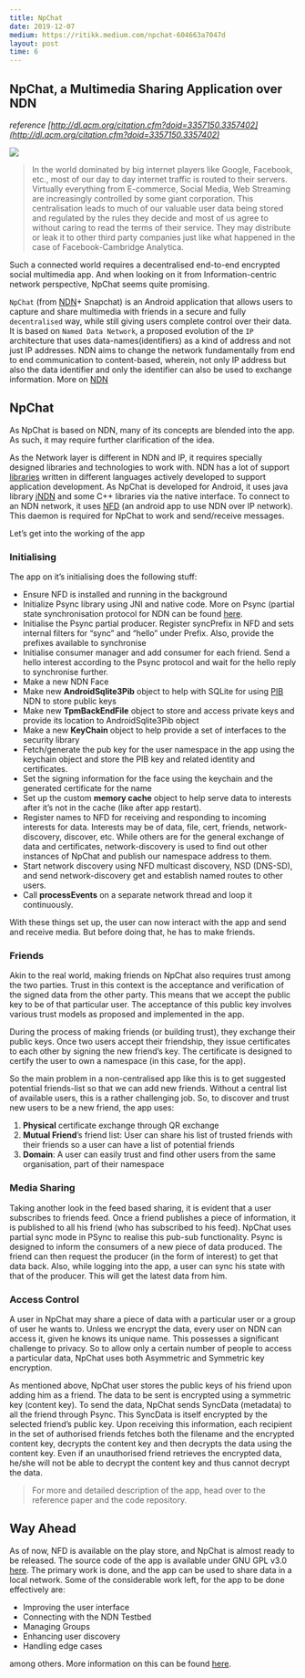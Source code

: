 ```yaml
---
title: NpChat
date: 2019-12-07
medium: https://ritikk.medium.com/npchat-604663a7047d
layout: post
time: 6
---
```


## NpChat, a Multimedia Sharing Application over NDN

_reference [http://dl.acm.org/citation.cfm?doid=3357150.3357402](http://dl.acm.org/citation.cfm?doid=3357150.3357402)_

![](https://cdn-images-1.medium.com/max/600/1*3eqaaYNrVBHPO3XG-uW1HQ.png)

> In the world dominated by big internet players like Google, Facebook, etc., most of our day to day internet traffic is routed to their servers. Virtually everything from E-commerce, Social Media, Web Streaming are increasingly controlled by some giant corporation. This centralisation leads to much of our valuable user data being stored and regulated by the rules they decide and most of us agree to without caring to read the terms of their service. They may distribute or leak it to other third party companies just like what happened in the case of Facebook-Cambridge Analytica.

Such a connected world requires a decentralised end-to-end encrypted social multimedia app. And when looking on it from Information-centric network perspective, NpChat seems quite promising.

`NpChat` (from [NDN](https://en.wikipedia.org/wiki/Named_data_networking)\+ Snapchat) is an Android application that allows users to capture and share multimedia with friends in a secure and fully `decentralised` way, while still giving users complete control over their data. It is based on `Named Data Network`, a proposed evolution of the `IP` architecture that uses data-names(identifiers) as a kind of address and not just IP addresses. NDN aims to change the network fundamentally from end to end communication to content-based, wherein, not only IP address but also the data identifier and only the identifier can also be used to exchange information. More on [NDN](https://named-data.net/project/archoverview/)
<!--break-->
## NpChat
As NpChat is based on NDN, many of its concepts are blended into the app. As such, it may require further clarification of the idea.

As the Network layer is different in NDN and IP, it requires specially designed libraries and technologies to work with. NDN has a lot of support [libraries](https://github.com/named-data) written in different languages actively developed to support application development. As NpChat is developed for Android, it uses java library [jNDN](https://github.com/named-data/jndn) and some C++ libraries via the native interface. To connect to an NDN network, it uses [NFD](https://play.google.com/store/apps/details?id=net.named_data.nfd) (an android app to use NDN over IP network). This daemon is required for NpChat to work and send/receive messages.

Let’s get into the working of the app

### Initialising
The app on it’s initialising does the following stuff:

- Ensure NFD is installed and running in the background
- Initialize Psync library using JNI and native code. More on Psync (partial state synchronisation protocol for NDN can be found [here](https://named-data.net/wp-content/uploads/2017/05/scalable_name-based_data_synchronization.pdf).
- Initialise the Psync partial producer. Register syncPrefix in NFD and sets internal filters for “sync” and “hello” under Prefix. Also, provide the prefixes available to synchronise
- Initialise consumer manager and add consumer for each friend. Send a hello interest according to the Psync protocol and wait for the hello reply to synchronise further.
- Make a new NDN Face
- Make new **AndroidSqlite3Pib** object to help with SQLite for using [PIB](https://named-data.net/doc/ndn-ccl-api/security/pib.html) NDN to store public keys
- Make new **TpmBackEndFile** object to store and access private keys and provide its location to AndroidSqlite3Pib object
- Make a new **KeyChain** object to help provide a set of interfaces to the security library
- Fetch/generate the pub key for the user namespace in the app using the keychain object and store the PIB key and related identity and certificates.
- Set the signing information for the face using the keychain and the generated certificate for the name
- Set up the custom **memory cache** object to help serve data to interests after it’s not in the cache (like after app restart).
- Register names to NFD for receiving and responding to incoming interests for data. Interests may be of data, file, cert, friends, network-discovery, discover, etc. While others are for the general exchange of data and certificates, network-discovery is used to find out other instances of NpChat and publish our namespace address to them.
- Start network discovery using NFD multicast discovery, NSD (DNS-SD), and send network-discovery get and establish named routes to other users.
- Call **processEvents** on a separate network thread and loop it continuously.

With these things set up, the user can now interact with the app and send and receive media. But before doing that, he has to make friends.

### Friends
Akin to the real world, making friends on NpChat also requires trust among the two parties. Trust in this context is the acceptance and verification of the signed data from the other party. This means that we accept the public key to be of that particular user. The acceptance of this public key involves various trust models as proposed and implemented in the app.

During the process of making friends (or building trust), they exchange their public keys. Once two users accept their friendship, they issue certificates to each other by signing the new friend’s key. The certificate is designed to certify the user to own a namespace (in this case, for the app).

So the main problem in a non-centralised app like this is to get suggested potential friends-list so that we can add new friends. Without a central list of available users, this is a rather challenging job. So, to discover and trust new users to be a new friend, the app uses:

1. **Physical** certificate exchange through QR exchange
2. **Mutual Friend**’s friend list: User can share his list of trusted friends with their friends so a user can have a list of potential friends
3. **Domain**: A user can easily trust and find other users from the same organisation, part of their namespace

### Media Sharing
Taking another look in the feed based sharing, it is evident that a user subscribes to friends feed. Once a friend publishes a piece of information, it is published to all his friend (who has subscribed to his feed). NpChat uses partial sync mode in PSync to realise this pub-sub functionality. Psync is designed to inform the consumers of a new piece of data produced. The friend can then request the producer (in the form of interest) to get that data back. Also, while logging into the app, a user can sync his state with that of the producer. This will get the latest data from him.

### Access Control
A user in NpChat may share a piece of data with a particular user or a group of user he wants to. Unless we encrypt the data, every user on NDN can access it, given he knows its unique name. This possesses a significant challenge to privacy. So to allow only a certain number of people to access a particular data, NpChat uses both Asymmetric and Symmetric key encryption.

As mentioned above, NpChat user stores the public keys of his friend upon adding him as a friend. The data to be sent is encrypted using a symmetric key (content key). To send the data, NpChat sends SyncData (metadata) to all the friend through Psync. This SyncData is itself encrypted by the selected friend’s public key. Upon receiving this information, each recipient in the set of authorised friends fetches both the filename and the encrypted content key, decrypts the content key and then decrypts the data using the content key. Even if an unauthorised friend retrieves the encrypted data, he/she will not be able to decrypt the content key and thus cannot decrypt the data.

> For more and detailed description of the app, head over to the reference paper and the code repository.

## Way Ahead
As of now, NFD is available on the play store, and NpChat is almost ready to be released. The source code of the app is available under GNU GPL v3.0 [here](https://github.com/named-data-mobile/ndn-photo-app). The primary work is done, and the app can be used to share data in a local network. Some of the considerable work left, for the app to be done effectively are:

- Improving the user interface
- Connecting with the NDN Testbed
- Managing Groups
- Enhancing user discovery
- Handling edge cases

among others. More information on this can be found [here](https://redmine.named-data.net/projects/npchat/issues).
